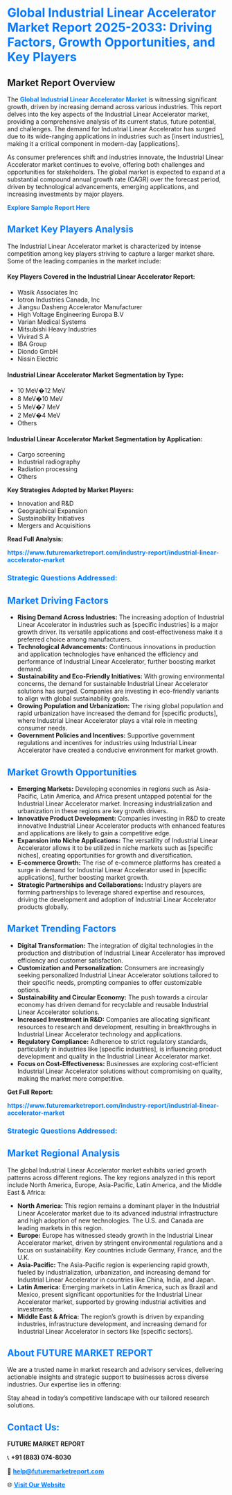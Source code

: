 <h1 style="color: #007BFF;">Global Industrial Linear Accelerator Market Report 2025-2033: Driving Factors, Growth Opportunities, and Key Players</h1>

<section id="overview">
<h2>Market Report Overview</h2>
<p>The <a href="https://www.futuremarketreport.com/industry-report/industrial-linear-accelerator-market" style="color: #007BFF; text-decoration: none;"><strong>Global Industrial Linear Accelerator Market</strong></a> is witnessing significant growth, driven by increasing demand across various industries. This report delves into the key aspects of the Industrial Linear Accelerator market, providing a comprehensive analysis of its current status, future potential, and challenges. The demand for Industrial Linear Accelerator has surged due to its wide-ranging applications in industries such as [insert industries], making it a critical component in modern-day [applications].</p>
<p>As consumer preferences shift and industries innovate, the Industrial Linear Accelerator market continues to evolve, offering both challenges and opportunities for stakeholders. The global market is expected to expand at a substantial compound annual growth rate (CAGR) over the forecast period, driven by technological advancements, emerging applications, and increasing investments by major players.</p>
</section>

<section id="overview">
<p><a href="https://www.futuremarketreport.com/request-sample/reportId=43396" style="color: #007BFF; text-decoration: none;"><strong>Explore Sample Report Here</strong></a></p>
</section>

<section id="key-players">
<h2 style="color: #007BFF;">Market Key Players Analysis</h2>
<p>The Industrial Linear Accelerator market is characterized by intense competition among key players striving to capture a larger market share. Some of the leading companies in the market include:</p>
<h4>Key Players Covered in the Industrial Linear Accelerator Report:</h4>
<ul><li>Wasik Associates Inc</li><li>Iotron Industries Canada, Inc</li><li>Jiangsu Dasheng Accelerator Manufacturer</li><li>High Voltage Engineering Europa B.V</li><li>Varian Medical Systems</li><li>Mitsubishi Heavy Industries</li><li>Vivirad S.A</li><li>IBA Group</li><li>Diondo GmbH</li><li>Nissin Electric</li></ul>
<h4>Industrial Linear Accelerator Market Segmentation by Type:</h4>
<ul><li>10 MeV�12 MeV</li><li>8 MeV�10 MeV</li><li>5 MeV�7 MeV</li><li>2 MeV�4 MeV</li><li>Others</li></ul>

<h4>Industrial Linear Accelerator Market Segmentation by Application:</h4>
<ul><li>Cargo screening</li><li>Industrial radiography</li><li>Radiation processing</li><li>Others</li></ul>
<p><strong>Key Strategies Adopted by Market Players:</strong></p>
<ul>
<li>Innovation and R&D</li>
<li>Geographical Expansion</li>
<li>Sustainability Initiatives</li>
<li>Mergers and Acquisitions</li>
</ul>
</section>

<section>
<p><strong>Read Full Analysis: </strong></p><a href="https://www.futuremarketreport.com/industry-report/industrial-linear-accelerator-market" style="color: #007BFF; text-decoration: none;"><strong>https://www.futuremarketreport.com/industry-report/industrial-linear-accelerator-market</strong></a>
<h3 style="color: #007BFF;">Strategic Questions Addressed:</h3>
</section>

<section id="driving-factors">
<h2 style="color: #007BFF;">Market Driving Factors</h2>
<ul>
<li><strong>Rising Demand Across Industries:</strong> The increasing adoption of Industrial Linear Accelerator in industries such as [specific industries] is a major growth driver. Its versatile applications and cost-effectiveness make it a preferred choice among manufacturers.</li>
<li><strong>Technological Advancements:</strong> Continuous innovations in production and application technologies have enhanced the efficiency and performance of Industrial Linear Accelerator, further boosting market demand.</li>
<li><strong>Sustainability and Eco-Friendly Initiatives:</strong> With growing environmental concerns, the demand for sustainable Industrial Linear Accelerator solutions has surged. Companies are investing in eco-friendly variants to align with global sustainability goals.</li>
<li><strong>Growing Population and Urbanization:</strong> The rising global population and rapid urbanization have increased the demand for [specific products], where Industrial Linear Accelerator plays a vital role in meeting consumer needs.</li>
<li><strong>Government Policies and Incentives:</strong> Supportive government regulations and incentives for industries using Industrial Linear Accelerator have created a conducive environment for market growth.</li>
</ul>
</section>

<section id="growth-opportunities">
<h2 style="color: #007BFF;">Market Growth Opportunities</h2>
<ul>
<li><strong>Emerging Markets:</strong> Developing economies in regions such as Asia-Pacific, Latin America, and Africa present untapped potential for the Industrial Linear Accelerator market. Increasing industrialization and urbanization in these regions are key growth drivers.</li>
<li><strong>Innovative Product Development:</strong> Companies investing in R&D to create innovative Industrial Linear Accelerator products with enhanced features and applications are likely to gain a competitive edge.</li>
<li><strong>Expansion into Niche Applications:</strong> The versatility of Industrial Linear Accelerator allows it to be utilized in niche markets such as [specific niches], creating opportunities for growth and diversification.</li>
<li><strong>E-commerce Growth:</strong> The rise of e-commerce platforms has created a surge in demand for Industrial Linear Accelerator used in [specific applications], further boosting market growth.</li>
<li><strong>Strategic Partnerships and Collaborations:</strong> Industry players are forming partnerships to leverage shared expertise and resources, driving the development and adoption of Industrial Linear Accelerator products globally.</li>
</ul>
</section>

<section id="trending-factors">
<h2 style="color: #007BFF;">Market Trending Factors</h2>
<ul>
<li><strong>Digital Transformation:</strong> The integration of digital technologies in the production and distribution of Industrial Linear Accelerator has improved efficiency and customer satisfaction.</li>
<li><strong>Customization and Personalization:</strong> Consumers are increasingly seeking personalized Industrial Linear Accelerator solutions tailored to their specific needs, prompting companies to offer customizable options.</li>
<li><strong>Sustainability and Circular Economy:</strong> The push towards a circular economy has driven demand for recyclable and reusable Industrial Linear Accelerator solutions.</li>
<li><strong>Increased Investment in R&D:</strong> Companies are allocating significant resources to research and development, resulting in breakthroughs in Industrial Linear Accelerator technology and applications.</li>
<li><strong>Regulatory Compliance:</strong> Adherence to strict regulatory standards, particularly in industries like [specific industries], is influencing product development and quality in the Industrial Linear Accelerator market.</li>
<li><strong>Focus on Cost-Effectiveness:</strong> Businesses are exploring cost-efficient Industrial Linear Accelerator solutions without compromising on quality, making the market more competitive.</li>
</ul>
</section>

<section>
<p><strong>Get Full Report: </strong></p><a href="https://www.futuremarketreport.com/industry-report/industrial-linear-accelerator-market" style="color: #007BFF; text-decoration: none;"><strong>https://www.futuremarketreport.com/industry-report/industrial-linear-accelerator-market</strong></a>
<h3 style="color: #007BFF;">Strategic Questions Addressed:</h3>
</section>


<section id="regional-analysis">
<h2 style="color: #007BFF;">Market Regional Analysis</h2>
<p>The global Industrial Linear Accelerator market exhibits varied growth patterns across different regions. The key regions analyzed in this report include North America, Europe, Asia-Pacific, Latin America, and the Middle East & Africa:</p>
<ul>
<li><strong>North America:</strong> This region remains a dominant player in the Industrial Linear Accelerator market due to its advanced industrial infrastructure and high adoption of new technologies. The U.S. and Canada are leading markets in this region.</li>
<li><strong>Europe:</strong> Europe has witnessed steady growth in the Industrial Linear Accelerator market, driven by stringent environmental regulations and a focus on sustainability. Key countries include Germany, France, and the U.K.</li>
<li><strong>Asia-Pacific:</strong> The Asia-Pacific region is experiencing rapid growth, fueled by industrialization, urbanization, and increasing demand for Industrial Linear Accelerator in countries like China, India, and Japan.</li>
<li><strong>Latin America:</strong> Emerging markets in Latin America, such as Brazil and Mexico, present significant opportunities for the Industrial Linear Accelerator market, supported by growing industrial activities and investments.</li>
<li><strong>Middle East & Africa:</strong> The region’s growth is driven by expanding industries, infrastructure development, and increasing demand for Industrial Linear Accelerator in sectors like [specific sectors].</li>
</ul>
</section>

<footer>
<h2 style="color: #007BFF;">About FUTURE MARKET REPORT</h2>
<p>We are a trusted name in market research and advisory services, delivering actionable insights and strategic support to businesses across diverse industries. Our expertise lies in offering:</p>

<p>Stay ahead in today’s competitive landscape with our tailored research solutions.</p>

<h2 style="color: #007BFF;">Contact Us:</h2>
<p><strong>FUTURE MARKET REPORT</strong></p>
<p>📞 <strong>+91 (883) 074-8030</strong></p>
<p>📧 <strong><a href="mailto:help@futuremarketreport.com" style="color: #007BFF;">help@futuremarketreport.com</a></strong></p>
<p>🌐 <strong><a href="https://www.futuremarketreport.com/" style="color: #007BFF;">Visit Our Website</a></strong></p>
</footer>